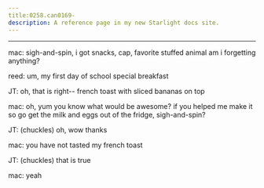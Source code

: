 ```yaml
---
title:0258.can0169-
description: A reference page in my new Starlight docs site.
---
```

----- 
mac: sigh-and-spin, i got snacks, cap, favorite stuffed animal
 am i forgetting 
anything? 
 
reed: um, my first day of school special breakfast
 
JT: oh, that is right-- french toast with sliced bananas on top
 
mac: oh, yum
 you know what would be awesome? 
 if you helped me make it
 so go 
get the milk and eggs out of the fridge, sigh-and-spin? 
 
JT: (chuckles) oh, wow
 thanks
 
mac: you have not tasted my french toast
 
JT: (chuckles) that is true
 
mac: yeah
 
